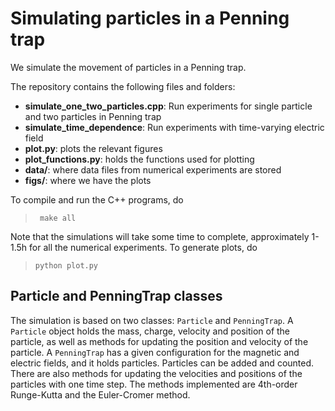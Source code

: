 # Simulating particles in a Penning trap

We simulate the movement of particles in a Penning trap.

The repository contains the following files and folders:

- **simulate_one_two_particles.cpp**: Run experiments for single particle and two particles in Penning trap
- **simulate_time_dependence**: Run experiments with time-varying electric field
- **plot.py**: plots the relevant figures
- **plot_functions.py**: holds the functions used for plotting
- **data/**: where data files from numerical experiments are stored
- **figs/**: where we have the plots

To compile and run the C++ programs, do

> `` make all``

Note that the simulations will take some time to complete, approximately 1-1.5h for all the numerical experiments.
To generate plots, do

> ``python plot.py``

## Particle and PenningTrap classes

The simulation is based on two classes: ``Particle`` and ``PenningTrap``. A ``Particle`` object holds the mass, charge, velocity and position of the particle, as well as methods for updating the position and velocity of the particle. A ``PenningTrap`` has a given configuration for the magnetic and electric fields, and it holds particles. Particles can be added and counted. There are also methods for updating the velocities and positions of the particles with one time step. The methods implemented are 4th-order Runge-Kutta and the Euler-Cromer method.
